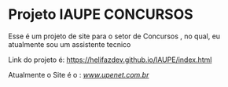 # Projeto IAUPE CONCURSOS
Esse é um projeto de site para o setor de Concursos , no qual, eu atualmente sou um assistente tecnico


Link do projeto é: https://helifazdev.github.io/IAUPE/index.html

Atualmente o Site é o : _www.upenet.com.br_ 
